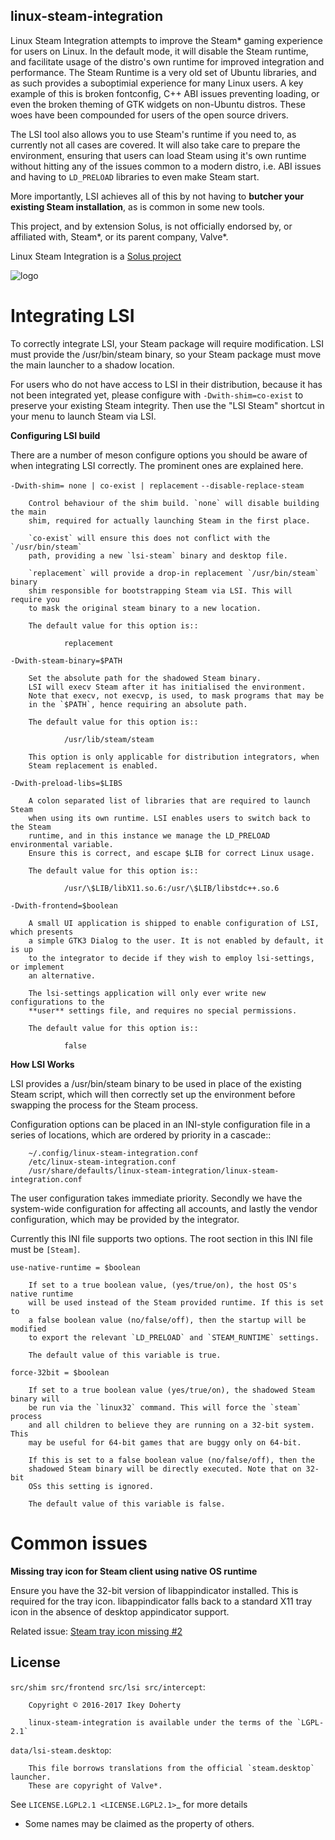 linux-steam-integration
-----------------------

Linux Steam Integration attempts to improve the Steam* gaming experience for users on Linux. In the default mode, it will disable the Steam runtime, and facilitate usage of the distro's own runtime for improved integration and performance. The Steam Runtime is a very old set of Ubuntu libraries, and as such provides a suboptimial experience for many Linux users. A key example of this is broken fontconfig, C++ ABI issues preventing loading, or even the broken theming of GTK widgets on non-Ubuntu distros. These woes have been compounded for users of the open source drivers.

The LSI tool also allows you to use Steam's runtime if you need to, as currently not all cases are covered. It will also take care to prepare the environment, ensuring that users can load Steam using it's own runtime without hitting any of the issues common to a modern distro, i.e. ABI issues and having to `LD_PRELOAD` libraries to even make Steam start.

More importantly, LSI achieves all of this by not having to **butcher your existing Steam installation**, as is common in some new tools.

This project, and by extension Solus, is not officially endorsed by, or affiliated with, Steam*, or its parent company, Valve*.


Linux Steam Integration is a [Solus project](https://solus-project.com/)

![logo](https://build.solus-project.com/logo.png)


Integrating LSI
===============

To correctly integrate LSI, your Steam package will require modification. LSI must provide the /usr/bin/steam binary, so your Steam package must move the main launcher to a shadow location.

For users who do not have access to LSI in their distribution, because it has not been integrated yet, please configure with `-Dwith-shim=co-exist` to preserve your existing Steam integrity. Then use the "LSI Steam" shortcut in your menu to launch Steam via LSI.

**Configuring LSI build**

There are a number of meson configure options you should be aware of when integrating LSI correctly. The prominent ones are explained here.

`-Dwith-shim= none | co-exist | replacement`
`--disable-replace-steam`

        Control behaviour of the shim build. `none` will disable building the main
        shim, required for actually launching Steam in the first place.
        
        `co-exist` will ensure this does not conflict with the `/usr/bin/steam`
        path, providing a new `lsi-steam` binary and desktop file.

        `replacement` will provide a drop-in replacement `/usr/bin/steam` binary
        shim responsible for bootstrapping Steam via LSI. This will require you
        to mask the original steam binary to a new location.

        The default value for this option is::

                replacement


`-Dwith-steam-binary=$PATH`

        Set the absolute path for the shadowed Steam binary.
        LSI will execv Steam after it has initialised the environment.
        Note that execv, not execvp, is used, to mask programs that may be
        in the `$PATH`, hence requiring an absolute path.

        The default value for this option is::

                /usr/lib/steam/steam

        This option is only applicable for distribution integrators, when
        Steam replacement is enabled.


`-Dwith-preload-libs=$LIBS`

        A colon separated list of libraries that are required to launch Steam
        when using its own runtime. LSI enables users to switch back to the Steam
        runtime, and in this instance we manage the LD_PRELOAD environmental variable.
        Ensure this is correct, and escape $LIB for correct Linux usage.

        The default value for this option is::

                /usr/\$LIB/libX11.so.6:/usr/\$LIB/libstdc++.so.6

`-Dwith-frontend=$boolean`

        A small UI application is shipped to enable configuration of LSI, which presents
        a simple GTK3 Dialog to the user. It is not enabled by default, it is up
        to the integrator to decide if they wish to employ lsi-settings, or implement
        an alternative.

        The lsi-settings application will only ever write new configurations to the
        **user** settings file, and requires no special permissions.

        The default value for this option is::

                false


**How LSI Works**

LSI provides a /usr/bin/steam binary to be used in place of the existing Steam script, which will then correctly set up the environment before swapping the process for the Steam process.

Configuration options can be placed in an INI-style configuration file in a series of locations, which are ordered by priority in a cascade::

        ~/.config/linux-steam-integration.conf
        /etc/linux-steam-integration.conf
        /usr/share/defaults/linux-steam-integration/linux-steam-integration.conf

The user configuration takes immediate priority. Secondly we have the system-wide configuration for affecting all accounts, and lastly the vendor configuration, which may be provided by the integrator.

Currently this INI file supports two options. The root section in this INI file must be `[Steam]`.

`use-native-runtime = $boolean`

        If set to a true boolean value, (yes/true/on), the host OS's native runtime
        will be used instead of the Steam provided runtime. If this is set to
        a false boolean value (no/false/off), then the startup will be modified
        to export the relevant `LD_PRELOAD` and `STEAM_RUNTIME` settings.

        The default value of this variable is true.

`force-32bit = $boolean`

        If set to a true boolean value (yes/true/on), the shadowed Steam binary will
        be run via the `linux32` command. This will force the `steam` process
        and all children to believe they are running on a 32-bit system. This
        may be useful for 64-bit games that are buggy only on 64-bit.

        If this is set to a false boolean value (no/false/off), then the
        shadowed Steam binary will be directly executed. Note that on 32-bit
        OSs this setting is ignored.

        The default value of this variable is false.


Common issues
=============

**Missing tray icon for Steam client using native OS runtime**

Ensure you have the 32-bit version of libappindicator installed. This is required for the tray icon. libappindicator falls back to a standard X11 tray icon in the absence of desktop appindicator support.

Related issue: [Steam tray icon missing #2](https://github.com/solus-project/linux-steam-integration/issues/2)


License
-------

`src/shim src/frontend src/lsi src/intercept`:

        Copyright © 2016-2017 Ikey Doherty

        linux-steam-integration is available under the terms of the `LGPL-2.1`

`data/lsi-steam.desktop`:

        This file borrows translations from the official `steam.desktop` launcher.
        These are copyright of Valve*.

See `LICENSE.LGPL2.1 <LICENSE.LGPL2.1>`_ for more details


* Some names may be claimed as the property of others.
